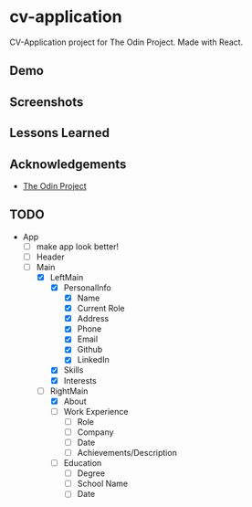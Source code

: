 # cv-application

CV-Application project for The Odin Project. Made with React.

## Demo

## Screenshots

## Lessons Learned

## Acknowledgements

- [The Odin Project](https://www.theodinproject.com/)

## TODO

- App
  - [ ] make app look better!
  - [ ] Header
  - [ ] Main
    - [x] LeftMain
      - [x] PersonalInfo
        - [x] Name
        - [x] Current Role
        - [x] Address
        - [x] Phone
        - [x] Email
        - [x] Github
        - [x] LinkedIn
      - [x] Skills
      - [x] Interests
    - [ ] RightMain
      - [x] About
      - [ ] Work Experience
        - [ ] Role
        - [ ] Company
        - [ ] Date
        - [ ] Achievements/Description
      - [ ] Education
        - [ ] Degree
        - [ ] School Name
        - [ ] Date
